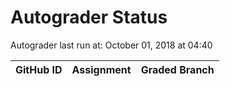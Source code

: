 # Autograder Status
Autograder last run at: October 01, 2018 at 04:40

| GitHub ID | Assignment | Graded Branch |
|-----------|------------|---------------|
